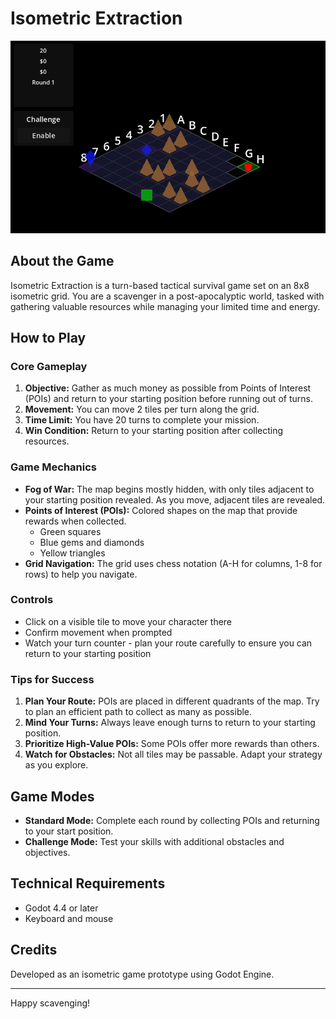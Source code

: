 # Isometric Extraction

![Game Screenshot](images/screenshot.png)

## About the Game

Isometric Extraction is a turn-based tactical survival game set on an 8x8 isometric grid. You are a scavenger in a post-apocalyptic world, tasked with gathering valuable resources while managing your limited time and energy.

## How to Play

### Core Gameplay

1. **Objective:** Gather as much money as possible from Points of Interest (POIs) and return to your starting position before running out of turns.
2. **Movement:** You can move 2 tiles per turn along the grid.
3. **Time Limit:** You have 20 turns to complete your mission.
4. **Win Condition:** Return to your starting position after collecting resources.

### Game Mechanics

- **Fog of War:** The map begins mostly hidden, with only tiles adjacent to your starting position revealed. As you move, adjacent tiles are revealed.
- **Points of Interest (POIs):** Colored shapes on the map that provide rewards when collected.
  - Green squares
  - Blue gems and diamonds
  - Yellow triangles
- **Grid Navigation:** The grid uses chess notation (A-H for columns, 1-8 for rows) to help you navigate.

### Controls

- Click on a visible tile to move your character there
- Confirm movement when prompted
- Watch your turn counter - plan your route carefully to ensure you can return to your starting position

### Tips for Success

1. **Plan Your Route:** POIs are placed in different quadrants of the map. Try to plan an efficient path to collect as many as possible.
2. **Mind Your Turns:** Always leave enough turns to return to your starting position.
3. **Prioritize High-Value POIs:** Some POIs offer more rewards than others.
4. **Watch for Obstacles:** Not all tiles may be passable. Adapt your strategy as you explore.

## Game Modes

- **Standard Mode:** Complete each round by collecting POIs and returning to your start position.
- **Challenge Mode:** Test your skills with additional obstacles and objectives.

## Technical Requirements

- Godot 4.4 or later
- Keyboard and mouse

## Credits

Developed as an isometric game prototype using Godot Engine.

---

Happy scavenging!

